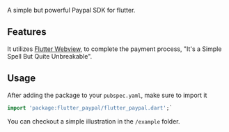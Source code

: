 <!-- 
This README describes the package. If you publish this package to pub.dev,
this README's contents appear on the landing page for your package.

For information about how to write a good package README, see the guide for
[writing package pages](https://dart.dev/guides/libraries/writing-package-pages). 

For general information about developing packages, see the Dart guide for
[creating packages](https://dart.dev/guides/libraries/create-library-packages)
and the Flutter guide for
[developing packages and plugins](https://flutter.dev/developing-packages). 
-->

A simple but powerful Paypal SDK for flutter.

## Features

It utilizes [Flutter Webview](https://pub.dev/packages/webview_flutter_x5), to complete the payment process, "It's a Simple Spell But Quite Unbreakable".


## Usage

After adding the package to your `pubspec.yaml`, make sure to import it


```dart
import 'package:flutter_paypal/flutter_paypal.dart';`
```


You can checkout a simple illustration in the `/example` folder. 
